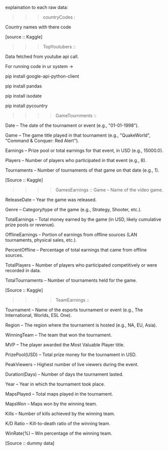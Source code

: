 explaination to each raw data:

>>>countryCodes :

Country names with there code

[source :: Kaggle]




>>>TopYoutubers ::

Data fetched from youtube api call.

For running code in ur system ->

pip install google-api-python-client

pip install pandas

pip install isodate

pip install pycountry




>>>>GameTournments ::

Date – The date of the tournament or event (e.g., "01-01-1998").

Game – The game title played in that tournament (e.g., "QuakeWorld", "Command & Conquer: Red Alert").

Earnings – Prize pool or total earnings for that event, in USD (e.g., 15000.0).

Players – Number of players who participated in that event (e.g., 8).

Tournaments – Number of tournaments of that game on that date (e.g., 1).

[Source :: Kaggle]





>>>>GamesEarnings ::
Game – Name of the video game.

ReleaseDate – Year the game was released.

Genre – Category/type of the game (e.g., Strategy, Shooter, etc.).

TotalEarnings – Total money earned by the game (in USD, likely cumulative prize pools or revenue).

OfflineEarnings – Portion of earnings from offline sources (LAN tournaments, physical sales, etc.).

PercentOffline – Percentage of total earnings that came from offline sources.

TotalPlayers – Number of players who participated competitively or were recorded in data.

TotalTournaments – Number of tournaments held for the game.

[Source :: Kaggle]









>>>>TeamEarnings ::

Tournament – Name of the esports tournament or event (e.g., The International, Worlds, ESL One).

Region – The region where the tournament is hosted (e.g., NA, EU, Asia).

WinningTeam – The team that won the tournament.

MVP – The player awarded the Most Valuable Player title.

PrizePool(USD) – Total prize money for the tournament in USD.

PeakViewers – Highest number of live viewers during the event.

Duration(Days) – Number of days the tournament lasted.

Year – Year in which the tournament took place.

MapsPlayed – Total maps played in the tournament.

MapsWon – Maps won by the winning team.

Kills – Number of kills achieved by the winning team.

K/D Ratio – Kill-to-death ratio of the winning team.

WinRate(%) – Win percentage of the winning team.

[Source :: dummy data]

